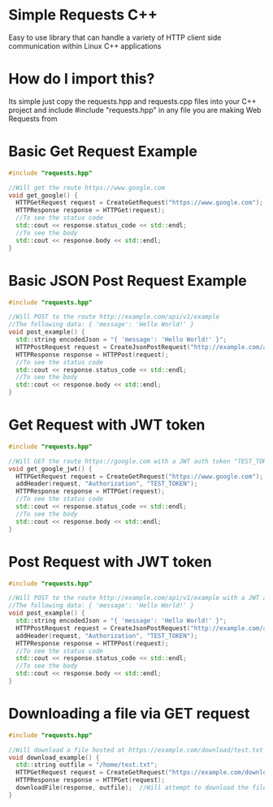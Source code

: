 # Simple Requests C++
Easy to use library that can handle a variety of HTTP client side communication within Linux C++ applications

# How do I import this?
Its simple just copy the requests.hpp and requests.cpp files into your C++ project and include #include "requests.hpp" in any file you are making Web Requests from

# Basic Get Request Example
```cpp
#include "requests.hpp"

//Will get the route https://www.google.com
void get_google() {
  HTTPGetRequest request = CreateGetRequest("https://www.google.com");
  HTTPResponse response = HTTPGet(request);
  //To see the status code
  std::cout << response.status_code << std::endl;
  //To see the body
  std::cout << response.body << std::endl;
}
```
# Basic JSON Post Request Example
```cpp
#include "requests.hpp"

//Will POST to the route http://example.com/api/v1/example
//The following data: { 'message': 'Hello World!' }
void post_example() {
  std::string encodedJson = "{ 'message': 'Hello World!' }";
  HTTPPostRequest request = CreateJsonPostRequest("http://example.com/api/v1/example", encodedJson);
  HTTPResponse response = HTTPPost(request);
  //To see the status code
  std::cout << response.status_code << std::endl;
  //To see the body
  std::cout << response.body << std::endl;
}
```
# Get Request with JWT token
```cpp
#include "requests.hpp"

//Will GET the route https://google.com with a JWT auth token "TEST_TOKEN"
void get_google_jwt() {
  HTTPGetRequest request = CreateGetRequest("https://www.google.com");
  addHeader(request, "Authorization", "TEST_TOKEN");
  HTTPResponse response = HTTPGet(request);
  //To see the status code
  std::cout << response.status_code << std::endl;
  //To see the body
  std::cout << response.body << std::endl;
}
```
# Post Request with JWT token
```cpp
#include "requests.hpp"

//Will POST to the route http://example.com/api/v1/example with a JWT auth token "TEST_TOKEN"
//The following data: { 'message': 'Hello World!' }
void post_example() {
  std::string encodedJson = "{ 'message': 'Hello World!' }";
  HTTPPostRequest request = CreateJsonPostRequest("http://example.com/api/v1/example", encodedJson);
  addHeader(request, "Authorization", "TEST_TOKEN");
  HTTPResponse response = HTTPPost(request);
  //To see the status code
  std::cout << response.status_code << std::endl;
  //To see the body
  std::cout << response.body << std::endl;
}
```
# Downloading a file via GET request
```cpp
#include "requests.hpp"

//Will download a file hosted at https://example.com/download/test.txt
void download_example() {
  std::string outfile = "/home/test.txt";
  HTTPGetRequest request = CreateGetRequest("https://example.com/download/test.txt");
  HTTPResponse response = HTTPGet(request);
  downloadFile(response, outfile);  //Will attempt to download the file within the body to the outfile location
}
```
